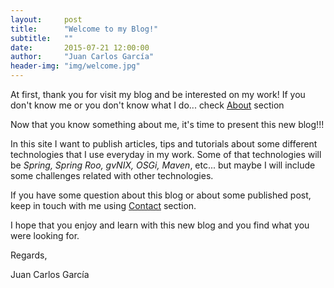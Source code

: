 ```yaml
---
layout:     post
title:      "Welcome to my Blog!"
subtitle:   ""
date:       2015-07-21 12:00:00
author:     "Juan Carlos García"
header-img: "img/welcome.jpg"
---
```


<p>At first, thank you for visit my blog and be interested on my work! If you don't know me or you don't know what I do... check <a href="../about">About</a> section</p>

<p>Now that you know something about me, it's time to present this new blog!!!</p>

<p>In this site I want to publish articles, tips and tutorials about some different technologies that I use everyday in my work. Some of that technologies will be <i>Spring, Spring Roo, gvNIX, OSGi, Maven</i>, etc... but maybe I will include some challenges related with other technologies.</p>

<p>If you have some question about this blog or about some published post, keep in touch with me using <a href="../contact">Contact</a> section.</p>

<p>I hope that you enjoy and learn with this new blog and you find what you were looking for.</p>

<p>Regards,</p>
</p>Juan Carlos García</p>


